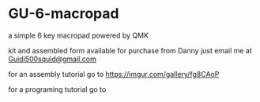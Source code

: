 # GU-6-macropad
a simple 6 key macropad powered by QMK


kit and assembled form available for purchase from Danny
just email me at Guidi500squid@gmail.com

for an assembly tutorial go to https://imgur.com/gallery/fg8CAoP

for a programing tutorial go to 
